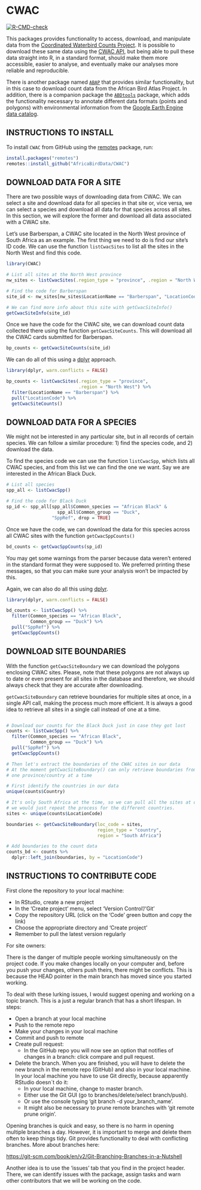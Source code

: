 
<!-- README.md is generated from README.Rmd. Please edit that file -->

# CWAC

<!-- badges: start -->

[![R-CMD-check](https://github.com/AfricaBirdData/CWAC/actions/workflows/R-CMD-check.yaml/badge.svg)](https://github.com/AfricaBirdData/CWAC/actions/workflows/R-CMD-check.yaml)
<!-- badges: end -->

This packages provides functionality to access, download, and manipulate
data from the [Coordinated Waterbird Counts
Project](https://cwac.birdmap.africa/). It is possible to download these
same data using the [CWAC API](api.birdmap.africa), but being able to
pull these data straight into R, in a standard format, should make them
more accessible, easier to analyse, and eventually make our analyses
more reliable and reproducible.

There is another package named
[`ABAP`](https://github.com/AfricaBirdData/ABAP) that provides similar
functionality, but in this case to download count data from the African
Bird Atlas Project. In addition, there is a companion package the
[`ABDtools`](https://github.com/AfricaBirdData/ABDtools) package, which
adds the functionality necessary to annotate different data formats
(points and polygons) with environmental information from the [Google
Earth Engine data
catalog](https://developers.google.com/earth-engine/datasets).

## INSTRUCTIONS TO INSTALL

To install `CWAC` from GitHub using the
[remotes](https://github.com/r-lib/remotes) package, run:

``` r
install.packages("remotes")
remotes::install_github("AfricaBirdData/CWAC")
```

## DOWNLOAD DATA FOR A SITE

There are two possible ways of downloading data from CWAC. We can select
a site and download data for all species in that site or, vice versa, we
can select a species and download all data for that species across all
sites. In this section, we will explore the former and download all data
associated with a CWAC site.

Let’s use Barberspan, a CWAC site located in the North West province of
South Africa as an example. The first thing we need to do is find our
site’s ID code. We can use the function `listCwacSites` to list all the
sites in the North West and find this code.

``` r
library(CWAC)

# List all sites at the North West province
nw_sites <- listCwacSites(.region_type = "province", .region = "North West")

# Find the code for Barberspan
site_id <- nw_sites[nw_sites$LocationName == "Barberspan", "LocationCode", drop = TRUE]

# We can find more info about this site with getCwacSiteInfo()
getCwacSiteInfo(site_id)
```

Once we have the code for the CWAC site, we can download count data
collected there using the function `getCwacSiteCounts`. This will
download all the CWAC cards submitted for Barberspan.

``` r
bp_counts <- getCwacSiteCounts(site_id)
```

We can do all of this using a [dplyr](https://dplyr.tidyverse.org/)
approach.

``` r
library(dplyr, warn.conflicts = FALSE)

bp_counts <- listCwacSites(.region_type = "province",
                           .region = "North West") %>% 
  filter(LocationName == "Barberspan") %>% 
  pull("LocationCode") %>% 
  getCwacSiteCounts()
```

## DOWNLOAD DATA FOR A SPECIES

We might not be interested in any particular site, but in all records of
certain species. We can follow a similar procedure: 1) find the species
code, and 2) download the data.

To find the species code we can use the function `listCwacSpp`, which
lists all CWAC species, and from this list we can find the one we want.
Say we are interested in the African Black Duck.

``` r
# List all species
spp_all <- listCwacSpp()

# Find the code for Black Duck
sp_id <- spp_all[spp_all$Common_species == "African Black" &
                   spp_all$Common_group == "Duck",
                 "SppRef", drop = TRUE]
```

Once we have the code, we can download the data for this species across
all CWAC sites with the function `getCwacSppCounts()`

``` r
bd_counts <- getCwacSppCounts(sp_id)
```

You may get some warnings from the parser because data weren’t entered
in the standard format they were supposed to. We preferred printing
these messages, so that you can make sure your analysis won’t be
impacted by this.

Again, we can also do all this using
[dplyr](https://dplyr.tidyverse.org/).

``` r
library(dplyr, warn.conflicts = FALSE)

bd_counts <- listCwacSpp() %>% 
  filter(Common_species == "African Black",
         Common_group == "Duck") %>% 
  pull("SppRef") %>% 
  getCwacSppCounts()
```

## DOWNLOAD SITE BOUNDARIES

With the function `getCwacSiteBoundary` we can download the polygons
enclosing CWAC sites. Please, note that these polygons are not always up
to date or even present for all sites in the database and therefore, we
should always check that they are accurate after downloading.

`getCwacSiteBoundary` can retrieve boundaries for multiple sites at
once, in a single API call, making the process much more efficient. It
is always a good idea to retrieve all sites in a single call instead of
one at a time.

``` r

# Download our counts for the Black Duck just in case they got lost
counts <- listCwacSpp() %>% 
  filter(Common_species == "African Black",
         Common_group == "Duck") %>% 
  pull("SppRef") %>% 
  getCwacSppCounts()

# Then let's extract the boundaries of the CWAC sites in our data
# At the moment getCwacSiteBoundary() can only retrieve boundaries from sites of
# one province/country at a time

# First identify the countries in our data
unique(counts$Country)

# It's only South Africa at the time, so we can pull all the sites at once. Otherwise,
# we would just repeat the process for the different countries.
sites <- unique(counts$LocationCode)

boundaries <- getCwacSiteBoundary(loc_code = sites,
                                  region_type = "country",
                                  region = "South Africa")

# Add boundaries to the count data
counts_bd <- counts %>% 
  dplyr::left_join(boundaries, by = "LocationCode")
```

## INSTRUCTIONS TO CONTRIBUTE CODE

First clone the repository to your local machine:

- In RStudio, create a new project
- In the ‘Create project’ menu, select ‘Version Control’/‘Git’
- Copy the repository URL (click on the ‘Code’ green button and copy the
  link)
- Choose the appropriate directory and ‘Create project’
- Remember to pull the latest version regularly

For site owners:

There is the danger of multiple people working simultaneously on the
project code. If you make changes locally on your computer and, before
you push your changes, others push theirs, there might be conflicts.
This is because the HEAD pointer in the main branch has moved since you
started working.

To deal with these lurking issues, I would suggest opening and working
on a topic branch. This is a just a regular branch that has a short
lifespan. In steps:

- Open a branch at your local machine
- Push to the remote repo
- Make your changes in your local machine
- Commit and push to remote
- Create pull request:
  - In the GitHub repo you will now see an option that notifies of
    changes in a branch: click compare and pull request.
- Delete the branch. When you are finished, you will have to delete the
  new branch in the remote repo (GitHub) and also in your local machine.
  In your local machine you have to use Git directly, because apparently
  RStudio doesn´t do it:
  - In your local machine, change to master branch.
  - Either use the Git GUI (go to branches/delete/select branch/push).
  - Or use the console typing ‘git branch -d your_branch_name’.
  - It might also be necessary to prune remote branches with ‘git remote
    prune origin’.

Opening branches is quick and easy, so there is no harm in opening
multiple branches a day. However, it is important to merge and delete
them often to keep things tidy. Git provides functionality to deal with
conflicting branches. More about branches here:

<https://git-scm.com/book/en/v2/Git-Branching-Branches-in-a-Nutshell>

Another idea is to use the ‘issues’ tab that you find in the project
header. There, we can identify issues with the package, assign tasks and
warn other contributors that we will be working on the code.
